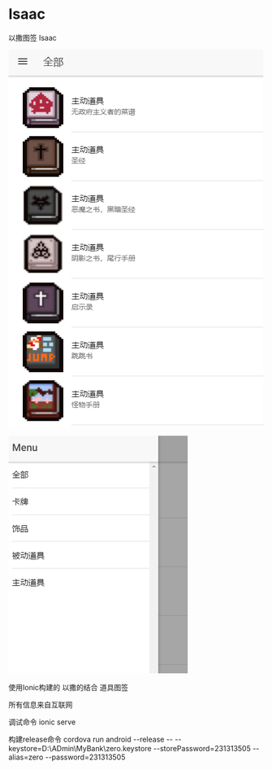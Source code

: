 # Isaac
以撒图签 Isaac

![image](https://github.com/zerosoft/Isaac/blob/master/20171220145919.png)

![image](https://github.com/zerosoft/Isaac/blob/master/20171220145928.png)

使用Ionic构建的 以撒的结合 道具图签



所有信息来自互联网

调试命令
ionic serve

构建release命令
cordova run android --release -- --keystore=D:\\ADmin\\MyBank\\zero.keystore --storePassword=231313505 --alias=zero --password=231313505
